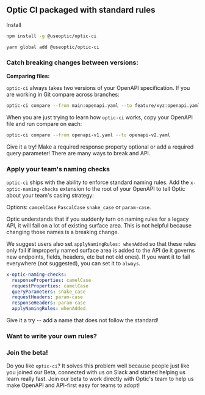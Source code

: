 ## Optic CI packaged with standard rules

Install
```bash
npm install -g @useoptic/optic-ci
```
```bash
yarn global add @useoptic/optic-ci
```

### Catch breaking changes between versions:

**Comparing files:**

`optic-ci` always takes two versions of your OpenAPI specification. If you are working in Git compare across branches:

```bash
optic-ci compare --from main:openapi.yaml --to feature/xyz:openapi.yaml
```

When you are just trying to learn how `optic-ci` works, copy your OpenAPI file and run compare on each:

```bash
optic-ci compare --from openapi-v1.yaml --to openapi-v2.yaml
```

Give it a try! Make a required response property optional or add a required query parameter! There are many ways to break and API. 

### Apply your team's naming checks 

`optic-ci` ships with the ability to enforce standard naming rules. Add the `x-optic-naming-checks` extension to the root of your OpenAPI to tell Optic about your team's casing strategy: 

Options: `camcelCase` `PascalCase` `snake_case` or `param-case`. 

Optic understands that if you suddenly turn on naming rules for a legacy API, it will fail on a lot of existing surface area. This is not helpful because changing those names is a breaking change. 

We suggest users also set `applyNamingRules: whenAdded` so that these rules only fail if improperly named surface area is added to the API (ie it governs new endpoints, fields, headers, etc but not old ones). If you want it to fail everywhere (not suggested), you can set it to `always`.  

```yaml
x-optic-naming-checks:
  responseProperties: camelCase
  requestProperties: camelCase
  queryParameters: snake_case
  requestHeaders: param-case
  responseHeaders: param-case
  applyNamingRules: whenAdded

```

Give it a try -- add a name that does not follow the standard!

### Want to write your own rules? 


### Join the beta! 

Do you like `optic-ci`? It solves this problem well because people just like you joined our Beta, connected with us on Slack and started helping us learn really fast. Join our beta to work directly with Optic's team to help us make OpenAPI and API-first easy for teams to adopt!

